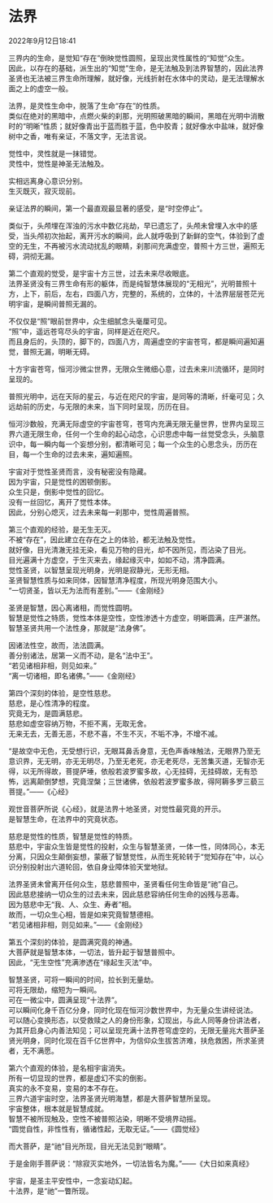 # 法界

2022年9月12日18:41

三界内的生命，是觉知“存在”倒映觉性圆照，呈现出灵性属性的“知觉”众生。<br>
因此，以存在的基础，派生出的“知觉”生命，是无法触及到法界智慧的，因此法界圣贤也无法被三界生命所理解，就好像，光线折射在水体中的灵动，是无法理解水面之上的虚空一般。<br>

法界，是灵性生命中，脱落了生命“存在”的性质。<br>
类似在绝对的黑暗中，点燃火柴的刹那，光明照破黑暗的瞬间，黑暗在光明中消散时的“明晰”性质；就好像青出于蓝而胜于蓝，色中胶青；就好像水中盐味，就好像树中之香，唯有亲证，不落文字，无法言说。<br>

觉性中，灵性就是一抹错觉。<br>
灵性中，觉性是神圣无法触及。<br>

实相远离身心意识分别。<br>
生灭既灭，寂灭现前。<br>

亲证法界的瞬间，第一个最直观最显著的感受，是“时空停止”。<br>

类似于，头颅埋在浑浊的污水中数亿兆劫，早已遗忘了，头颅未曾埋入水中的感受，当头颅初次抬起，离开污水的瞬间，此人就呼吸到了新鲜的空气，体验到了虚空的无生，不再被污水流动扰乱的眼睛，刹那间充满虚空，普照十方三世，遍照无碍，洞彻无漏。<br>

第二个直观的觉受，是宇宙十方三世，过去未来尽收眼底。<br>
法界圣贤没有三界生命有形的躯体，而是纯智慧体展现的“无相光”，光明普照十方，上下，前后，左右，四面八方，完整的，系统的，立体的，十法界层层苍茫光明宇宙，是瞬间普照无漏的。<br>

不仅仅是“照”眼前世界中，众生细腻念头毫厘可见。<br>
“照”中，遥远苍穹尽头的宇宙，同样是近在咫尺。<br>
而且身后的，头顶的，脚下的，四面八方，周遍虚空的宇宙苍穹，都是瞬间遍知遍觉，普照无漏，明晰无碍。<br>

十方宇宙苍穹，恒河沙微尘世界，无限众生微细心意，过去未来川流循环，是同时呈现的。<br>

普照光明中，远在天际的星云，与近在咫尺的宇宙，是同等的清晰，纤毫可见；久远劫前的历史，与无限的未来，当下同时呈现，历历在目。<br>

恒河沙数般，充满无际虚空的宇宙苍穹，苍穹内充满无限无量世界，世界内呈现三界六道无限生命，任何一个生命的起心动念，心识思虑中每一丝觉受念头，头脑意识中，每一瞬内每一个妄想分别，都清晰可见；每一个众生的心思念头，历历在目，每一个生命的过去未来，遍知遍照。<br>

宇宙对于觉性圣贤而言，没有秘密没有隐藏。<br>
因为宇宙，只是觉性的困顿倒影。<br>
众生只是，倒影中觉性的回忆。<br>
没有一丝回忆，离开了觉性本体。<br>
因此，分别心熄灭，过去未来每一刹那中，觉性周遍普照。<br>

第三个直观的经验，是无生无灭。<br>
不被“存在”，因此建立在存在之上的体验，都无法触及觉性。<br>
就好像，目光清澈无挂无染，看见万物的目光，却不因所见，而沾染了目光。<br>
目光遍满十方虚空，于生灭来去，缘起缘灭中，如如不动，清净圆满。<br>
觉性圣贤，以智慧呈现光明身，光明是寂静光，无形无相。<br>
圣贤智慧性质与如来同体，因智慧清净程度，所现光明身范围大小。<br>
“一切贤圣，皆以无为法而有差别。”——《金刚经》<br>

圣贤是智慧，因心离诸相，而觉性圆明。<br>
智慧是觉性之特质，觉性本体是空性，空性渗透十方虚空，明晰圆满，庄严湛然。智慧圣贤共用一个法性身，那就是“法身佛”。<br>

因诸法性空，故而，法法圆满。<br>
善分别诸法，居第一义而不动，是名“法中王”。<br>
“若见诸相非相，则见如来。”<br>
“离一切诸相，即名诸佛。”——《金刚经》<br>

第四个深刻的体验，是空性慈悲。<br>
慈悲，是心性清净的程度。<br>
究竟无为，是圆满慈悲。<br>
慈悲如虚空容纳万物，不拒不离，无取无舍。<br>
无来无去，无善无恶，不悲不喜，不生不灭，不垢不净，不增不减。<br>

“是故空中无色，无受想行识，无眼耳鼻舌身意，无色声香味触法，无眼界乃至无意识界，无无明，亦无无明尽，乃至无老死，亦无老死尽，无苦集灭道，无智亦无得，以无所得故，菩提萨埵，依般若波罗蜜多故，心无挂碍，无挂碍故，无有恐怖，远离颠倒梦想，究竟涅槃；三世诸佛，依般若波罗蜜多故，得阿耨多罗三藐三菩提。”——《心经》<br>

观世音菩萨所说《心经》，就是法界十地圣贤，对觉性最究竟的开示。<br>
是智慧生命，在法界中的究竟状态。<br>

慈悲是觉性的性质，智慧是觉性的特质。<br>
慈悲中，宇宙众生皆是觉性的投射，众生与智慧圣贤，一体一性，同体同心，本无分离，只因众生颠倒妄想，蒙蔽了智慧觉性，从而生死轮转于“觉知存在”中，以心识分别投射出六道轮回，依自身业障体验天堂地狱。<br>

法界圣贤未曾离开任何众生，慈悲普照中，圣贤看任何生命皆是“祂”自己。<br>
因此慈悲接纳一切众生的过去未来，因此慈悲容纳任何生命的凶残与恶毒。<br>
因为慈悲中无“我、人、众生、寿者”相。<br>
故而，一切众生心相，皆是如来究竟智慧德相。<br>
“若见诸相非相，则见如来。”——《金刚经》<br>

第五个深刻的体验，是圆满究竟的神通。<br>
大菩萨就是智慧本体，一切法，皆升起于智慧普照中。<br>
因此，“无生空性”充满渗透在“缘起生灭法”中。<br>

智慧圣贤，可将一瞬间的时间，拉长到无量劫。<br>
可将无限劫，缩短为一瞬间。<br>
可在一微尘中，圆满呈现“十法界”。<br>
可以瞬间化身千百亿分身，同时化现在恒河沙数世界中，为无量众生讲经说法。<br>
可以随心变换形态，以受救赎之人的身份形象，幻现出，与此人同等身份讲法者，为其开启身心内善法知见；可以呈现充满十法界苍穹虚空的，无限无量兆大菩萨圣贤光明身，同时化现在百千亿世界中，为信仰众生拔苦济难，扶危救困，所求圣贤者，无不满愿。<br>

第六个直观的体验，是名相宇宙消失。<br>
所有一切显现的世界，都是虚幻不实的倒影。<br>
真实的永不变易，变易的本不存在。<br>
三界六道宇宙时空，法界圣贤光明海慧，都是大菩萨智慧所呈现。<br>
宇宙整体，根本就是智慧成就。<br>
智慧不被所现触及，空性不被普照沾染，明晰不受境界动摇。<br>
“圆觉自性，非性性有，循诸性起，无取无证。”——《圆觉经》<br>

而大菩萨，是“祂”目光所现，目光无法见到“眼睛”。<br>

于是金刚手菩萨说：“除寂灭实地外，一切法皆名为魔。”——《大日如来真经》<br>

宇宙，是圣主平安性中，一念妄动幻起。<br>
十法界，是“祂”一瞥所现。<br>


